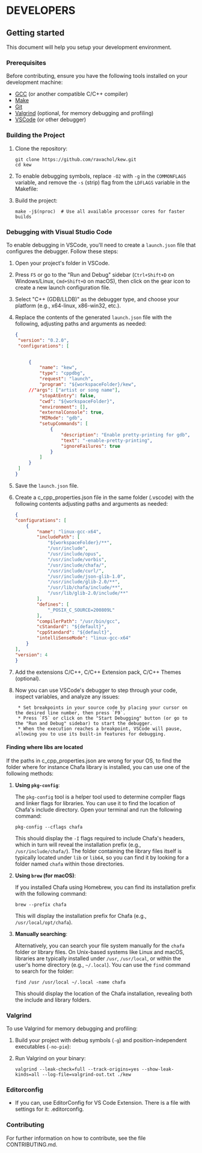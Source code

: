# DEVELOPERS

## Getting started

This document will help you setup your development environment.

### Prerequisites

Before contributing, ensure you have the following tools installed on your development machine:

- [GCC](https://gcc.gnu.org/) (or another compatible C/C++ compiler)
- [Make](https://www.gnu.org/software/make/)
- [Git](https://git-scm.com/)
- [Valgrind](http://valgrind.org/) (optional, for memory debugging and profiling)
- [VSCode](https://code.visualstudio.com/) (or other debugger)

### Building the Project

1. Clone the repository:
   ```
   git clone https://github.com/ravachol/kew.git
   cd kew
   ```

2. To enable debugging symbols, replace `-O2` with `-g` in the `COMMONFLAGS` variable, and remove the `-s` (strip) flag from the `LDFLAGS` variable in the Makefile:

3. Build the project:
   ```
   make -j$(nproc)  # Use all available processor cores for faster builds
   ```

### Debugging with Visual Studio Code

To enable debugging in VSCode, you'll need to create a `launch.json` file that configures the debugger. Follow these steps:

1. Open your project's folder in VSCode.

2. Press `F5` or go to the "Run and Debug" sidebar (`Ctrl+Shift+D` on Windows/Linux, `Cmd+Shift+D` on macOS), then click on the gear icon to create a new launch configuration file.

3. Select "C++ (GDB/LLDB)" as the debugger type, and choose your platform (e.g., x64-linux, x86-win32, etc.).

4. Replace the contents of the generated `launch.json` file with the following, adjusting paths and arguments as needed:

   ```json
   {
    "version": "0.2.0",
    "configurations": [


        {
            "name": "kew",
            "type": "cppdbg",
            "request": "launch",
            "program": "${workspaceFolder}/kew",
	    //"args": ["artist or song name"],
            "stopAtEntry": false,
            "cwd": "${workspaceFolder}",
            "environment": [],
            "externalConsole": true,
            "MIMode": "gdb",
            "setupCommands": [
                {
                    "description": "Enable pretty-printing for gdb",
                    "text": "-enable-pretty-printing",
                    "ignoreFailures": true
                }
            ]
        }
    ]
   }
   ```

5. Save the `launch.json` file.

6. Create a c_cpp_properties.json file in the same folder (.vscode) with the following contents adjusting paths and arguments as needed:

    ```json
    {
    "configurations": [
        {
            "name": "linux-gcc-x64",
            "includePath": [
                "${workspaceFolder}/**",
                "/usr/include",
                "/usr/include/opus",
                "/usr/include/vorbis",
                "/usr/include/chafa/",
                "/usr/include/curl/",
                "/usr/include/json-glib-1.0",
                "/usr/include/glib-2.0/**",
                "/usr/lib/chafa/include/**",
                "/usr/lib/glib-2.0/include/**"
            ],
            "defines": [
                "_POSIX_C_SOURCE=200809L"
            ],
            "compilerPath": "/usr/bin/gcc",
            "cStandard": "${default}",
            "cppStandard": "${default}",
            "intelliSenseMode": "linux-gcc-x64"
        }
    ],
    "version": 4
    }

    ```

7. Add the extensions C/C++, C/C++ Extension pack, C/C++ Themes (optional).

8. Now you can use VSCode's debugger to step through your code, inspect variables, and analyze any issues:

        * Set breakpoints in your source code by placing your cursor on the desired line number, then press `F9`.
        * Press `F5` or click on the "Start Debugging" button (or go to the "Run and Debug" sidebar) to start the debugger.
        * When the execution reaches a breakpoint, VSCode will pause, allowing you to use its built-in features for debugging.


#### Finding where libs are located

If the paths in c_cpp_properties.json are wrong for your OS, to find the folder where for instance Chafa library is installed, you can use one of the following methods:

1. **Using `pkg-config`**:

   The `pkg-config` tool is a helper tool used to determine compiler flags and linker flags for libraries. You can use it to find the location of Chafa's include directory. Open your terminal and run the following command:

   ```
   pkg-config --cflags chafa
   ```

   This should display the `-I` flags required to include Chafa's headers, which in turn will reveal the installation prefix (e.g., `/usr/include/chafa/`). The folder containing the library files itself is typically located under `lib` or `lib64`, so you can find it by looking for a folder named `chafa` within those directories.

2. **Using `brew` (for macOS)**:

   If you installed Chafa using Homebrew, you can find its installation prefix with the following command:

   ```
   brew --prefix chafa
   ```

   This will display the installation prefix for Chafa (e.g., `/usr/local/opt/chafa`).

3. **Manually searching**:

   Alternatively, you can search your file system manually for the `chafa` folder or library files. On Unix-based systems like Linux and macOS, libraries are typically installed under `/usr`, `/usr/local`, or within the user's home directory (e.g., `~/.local`). You can use the `find` command to search for the folder:

   ```
   find /usr /usr/local ~/.local -name chafa
   ```

   This should display the location of the Chafa installation, revealing both the include and library folders.

### Valgrind

To use Valgrind for memory debugging and profiling:

1. Build your project with debug symbols (`-g`) and position-independent executables (`-no-pie`):

2. Run Valgrind on your binary:
   ```
   valgrind --leak-check=full --track-origins=yes --show-leak-kinds=all --log-file=valgrind-out.txt ./kew
   ```

### Editorconfig

- If you can, use EditorConfig for VS Code Extension. There is a file with settings for it: .editorconfig.

### Contributing

For further information on how to contribute, see the file CONTRIBUTING.md.
